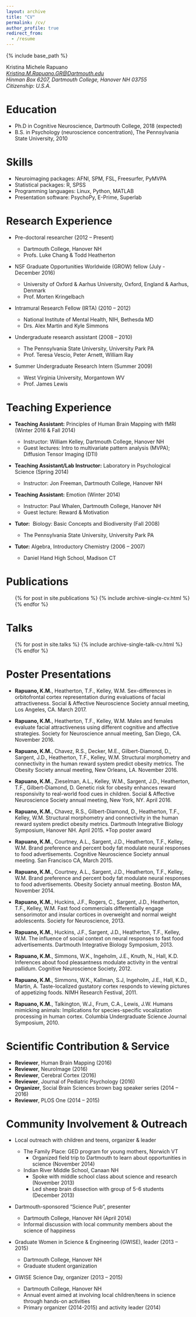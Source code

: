 ```yaml
---
layout: archive
title: "CV"
permalink: /cv/
author_profile: true
redirect_from:
  - /resume
---
```


{% include base_path %}

Kristina Michele Rapuano
<br><i>Kristina.M.Rapuano.GR@Dartmouth.edu
<br>Hinman Box 6207, Dartmouth College, Hanover NH 03755
<br>Citizenship: U.S.A.</i>


Education
======
* Ph.D in Cognitive Neuroscience, Dartmouth College, 2018 (expected)
* B.S. in Psychology (neuroscience concentration), The Pennsylvania State University, 2010

Skills
======
* Neuroimaging packages: AFNI, SPM, FSL, Freesurfer, PyMVPA
* Statistical packages: R, SPSS
* Programming languages: Linux, Python, MATLAB
* Presentation software: PsychoPy, E-Prime, Superlab

Research Experience
======
* Pre-doctoral researcher (2012 – Present)
  * Dartmouth College, Hanover NH
  * Profs. Luke Chang & Todd Heatherton

* NSF Graduate Opportunities Worldwide (GROW) fellow (July - December 2016)
  * University of Oxford & Aarhus University, Oxford, England & Aarhus, Denmark
  * Prof. Morten Kringelbach

* Intramural Research Fellow (IRTA) (2010 – 2012)
  * National Institute of Mental Health, NIH, Bethesda MD
  * Drs. Alex Martin and Kyle Simmons

* Undergraduate research assistant (2008 – 2010)
  * The Pennsylvania State University, University Park PA	
  * Prof. Teresa Vescio, Peter Arnett, William Ray	
	
* Summer Undergraduate Research Intern (Summer 2009)
  * West Virginia University, Morgantown WV
  * Prof. James Lewis

  
Teaching Experience
======
* <b>Teaching Assistant:</b> Principles of Human Brain Mapping with fMRI (Winter 2016	& Fall 2014)
  * Instructor: William Kelley, Dartmouth College, Hanover NH
  * Guest lectures: Intro to multivariate pattern analysis (MVPA); Diffusion Tensor Imaging (DTI)

* <b>Teaching Assistant/Lab Instructor:</b> Laboratory in Psychological Science (Spring 2014)
  * Instructor: Jon Freeman, Dartmouth College, Hanover NH

* <b>Teaching Assistant:</b> Emotion (Winter 2014)
  * Instructor: Paul Whalen, Dartmouth College, Hanover NH
  * Guest lecture: Reward & Motivation

* <b>Tutor:</b>  Biology: Basic Concepts and Biodiversity (Fall 2008)
  * The Pennsylvania State University, University Park PA

* <b>Tutor:</b> Algebra, Introductory Chemistry (2006 – 2007)
  * Daniel Hand High School, Madison CT


Publications
======
  <ul>{% for post in site.publications %}
    {% include archive-single-cv.html %}
  {% endfor %}</ul>
  
Talks
======
  <ul>{% for post in site.talks %}
    {% include archive-single-talk-cv.html %}
  {% endfor %}</ul>
  
  
Poster Presentations
======
* <b>Rapuano, K.M.</b>, Heatherton, T.F., Kelley, W.M. Sex-differences in orbitofrontal cortex representation during evaluations of facial attractiveness. Social & Affective Neuroscience Society annual meeting, Los Angeles, CA. March 2017.

* <b>Rapuano, K.M.</b>, Heatherton, T.F., Kelley, W.M. Males and females evaluate facial attractiveness using different cognitive and affective strategies. Society for Neuroscience annual meeting, San Diego, CA. November 2016.

* <b>Rapuano, K.M.</b>, Chavez, R.S., Decker, M.E., Gilbert-Diamond, D., Sargent, J.D., Heatherton, T.F., Kelley, W.M.  Structural morphometry and connectivity in the human reward system predict obesity metrics. The Obesity Society annual meeting, New Orleans, LA. November 2016.

* <b>Rapuano, K.M.</b>, Zieselman, A.L., Kelley, W.M., Sargent, J.D., Heatherton, T.F., Gilbert-Diamond, D. Genetic risk for obesity enhances reward responsivity to real-world food cues in children. Social & Affective Neuroscience Society annual meeting, New York, NY. April 2016.

* <b>Rapuano, K.M.</b>, Chavez, R.S., Gilbert-Diamond, D., Heatherton, T.F., Kelley, W.M. Structural morphometry and connectivity in the human reward system predict obesity metrics. Dartmouth Integrative Biology Symposium, Hanover NH. April 2015. *Top poster award

* <b>Rapuano, K.M.</b>, Courtney, A.L., Sargent, J.D., Heatherton, T.F., Kelley, W.M. Brand preference and percent body fat modulate neural responses to food advertisements. Cognitive Neuroscience Society annual meeting. San Francisco CA, March 2015.

* <b>Rapuano, K.M.</b>, Courtney, A.L., Sargent, J.D., Heatherton, T.F., Kelley, W.M. Brand preference and percent body fat modulate neural responses to food advertisements. Obesity Society annual meeting. Boston MA, November 2014.

* <b>Rapuano, K.M.</b>, Huckins, J.F., Rogers, C., Sargent, J.D., Heatherton, T.F., Kelley, W.M. Fast food commercials differentially engage sensorimotor and insular cortices in overweight and normal weight adolescents. Society for Neuroscience, 2013.

* <b>Rapuano, K.M.</b>, Huckins, J.F., Sargent, J.D., Heatherton, T.F., Kelley, W.M. The influence of social context on neural responses to fast food advertisements. Dartmouth Integrative Biology Symposium, 2013.

* <b>Rapuano, K.M.</b>, Simmons, W.K., Ingeholm, J.E., Knuth, N., Hall, K.D. Inferences about food pleasantness modulate activity in the ventral pallidum. Cognitive Neuroscience Society, 2012. 

* <b>Rapuano, K.M.</b>, Simmons, W.K., Kallman, S.J, Ingeholm, J.E., Hall, K.D., Martin, A. Taste-localized gustatory cortex responds to viewing pictures of appetizing foods. NIMH Research Festival, 2011. 

* <b>Rapuano, K.M.</b>, Talkington, W.J., Frum, C.A., Lewis, J.W. Humans mimicking animals: Implications for species-specific vocalization processing in human cortex. Columbia Undergraduate Science Journal Symposium, 2010. 


Scientific Contribution & Service
======
* <b>Reviewer</b>, Human Brain Mapping (2016)
* <b>Reviewer</b>, NeuroImage (2016)
* <b>Reviewer</b>, Cerebral Cortex (2016)
* <b>Reviewer</b>, Journal of Pediatric Psychology (2016)
* <b>Organizer</b>, Social Brain Sciences brown bag speaker series (2014 – 2016)
* <b>Reviewer</b>, PLOS One (2014 – 2015)

Community Involvement & Outreach 
======
* Local outreach with children and teens, organizer & leader
  * The Family Place: GED program for young mothers, Norwich VT
  	* Organized field trip to Dartmouth to learn about opportunities in science (November 2014)
  * Indian River Middle School, Canaan NH	
  	* Spoke with middle school class about science and research (November 2013)
  	* Led sheep brain dissection with group of 5-6 students (December 2013)

* Dartmouth-sponsored “Science Pub”, presenter
  * Dartmouth College, Hanover NH (April 2014)
  * Informal discussion with local community members about the science of happiness

* Graduate Women in Science & Engineering (GWISE), leader (2013 – 2015)
  * Dartmouth College, Hanover NH	 
  * Graduate student organization 

* GWISE Science Day, organizer (2013 – 2015)
  * Dartmouth College, Hanover NH	
  * Annual event aimed at involving local children/teens in science through hands-on activities
  * Primary organizer (2014-2015) and activity leader (2014)
